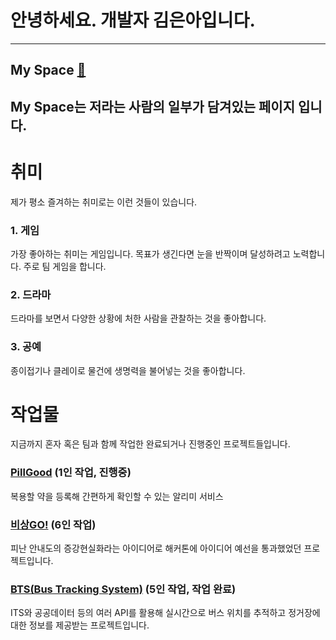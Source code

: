 # 안녕하세요. 개발자 김은아입니다.
---
## My Space [🚀](https://iamgoingtospace.web.app/)
My Space는 저라는 사람의 일부가 담겨있는 페이지 입니다.
---
# 취미
제가 평소 즐겨하는 취미로는 이런 것들이 있습니다.
### 1. 게임
가장 좋아하는 취미는 게임입니다. 목표가 생긴다면 눈을 반짝이며 달성하려고 노력합니다. 주로 팀 게임을 합니다.
### 2. 드라마
드라마를 보면서 다양한 상황에 처한 사람을 관찰하는 것을 좋아합니다.
### 3. 공예
종이접기나 클레이로 물건에 생명력을 불어넣는 것을 좋아합니다.

#  작업물
지금까지 혼자 혹은 팀과 함께 작업한 완료되거나 진행중인 프로젝트들입니다.
### [PillGood](https://github.com/KimEunA97/KDT-2-Project-B-4) (1인 작업, 진행중)
복용할 약을 등록해 간편하게 확인할 수 있는 알리미 서비스
### [비상GO!](https://github.com/jiny43/Project-k-digitalHackathon) (6인 작업)
피난 안내도의 증강현실화라는 아이디어로 해커톤에 아이디어 예선을 통과했었던 프로젝트입니다.
### [BTS(Bus Tracking System)](https://github.com/KimEunA97/KDT-2-Project-B-4) (5인 작업, 작업 완료)
ITS와 공공데이터 등의 여러 API를 활용해 실시간으로 버스 위치를 추적하고 정거장에 대한 정보를 제공받는 프로젝트입니다.
